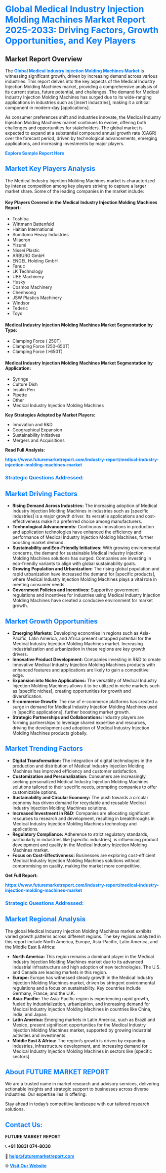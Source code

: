 <h1 style="color: #007BFF;">Global Medical Industry Injection Molding Machines Market Report 2025-2033: Driving Factors, Growth Opportunities, and Key Players</h1>

<section id="overview">
<h2>Market Report Overview</h2>
<p>The <a href="https://www.futuremarketreport.com/industry-report/medical-industry-injection-molding-machines-market" style="color: #007BFF; text-decoration: none;"><strong>Global Medical Industry Injection Molding Machines Market</strong></a> is witnessing significant growth, driven by increasing demand across various industries. This report delves into the key aspects of the Medical Industry Injection Molding Machines market, providing a comprehensive analysis of its current status, future potential, and challenges. The demand for Medical Industry Injection Molding Machines has surged due to its wide-ranging applications in industries such as [insert industries], making it a critical component in modern-day [applications].</p>
<p>As consumer preferences shift and industries innovate, the Medical Industry Injection Molding Machines market continues to evolve, offering both challenges and opportunities for stakeholders. The global market is expected to expand at a substantial compound annual growth rate (CAGR) over the forecast period, driven by technological advancements, emerging applications, and increasing investments by major players.</p>
</section>

<section id="overview">
<p><a href="https://www.futuremarketreport.com/request-sample/reportId=128734" style="color: #007BFF; text-decoration: none;"><strong>Explore Sample Report Here</strong></a></p>
</section>

<section id="key-players">
<h2 style="color: #007BFF;">Market Key Players Analysis</h2>
<p>The Medical Industry Injection Molding Machines market is characterized by intense competition among key players striving to capture a larger market share. Some of the leading companies in the market include:</p>
<h4>Key Players Covered in the Medical Industry Injection Molding Machines Report:</h4>
<ul><li>Toshiba</li><li>Wittmann Battenfeld</li><li>Haitian International</li><li>Sumitomo Heavy Industries</li><li>Milacron</li><li>Yizumi</li><li>Nissei Plastic</li><li>ARBURG GmbH</li><li>ENGEL Holding GmbH</li><li>Fanuc</li><li>LK Technology</li><li>UBE Machinery</li><li>Husky</li><li>Cosmos Machinery</li><li>Chenhsong</li><li>JSW Plastics Machinery</li><li>Windsor</li><li>Tederic</li><li>Toyo</li></ul>
<h4>Medical Industry Injection Molding Machines Market Segmentation by Type:</h4>
<ul><li>Clamping Force ( 250T)</li><li>Clamping Force (250-650T)</li><li>Clamping Force (&gt;650T)</li></ul>

<h4>Medical Industry Injection Molding Machines Market Segmentation by Application:</h4>
<ul><li>Syringe</li><li>Culture Dish</li><li>Insulin Pen</li><li>Pipette</li><li>Other</li><li>Medical Industry Injection Molding Machines</li></ul>
<p><strong>Key Strategies Adopted by Market Players:</strong></p>
<ul>
<li>Innovation and R&D</li>
<li>Geographical Expansion</li>
<li>Sustainability Initiatives</li>
<li>Mergers and Acquisitions</li>
</ul>
</section>

<section>
<p><strong>Read Full Analysis: </strong></p><a href="https://www.futuremarketreport.com/industry-report/medical-industry-injection-molding-machines-market" style="color: #007BFF; text-decoration: none;"><strong>https://www.futuremarketreport.com/industry-report/medical-industry-injection-molding-machines-market</strong></a>
<h3 style="color: #007BFF;">Strategic Questions Addressed:</h3>
</section>

<section id="driving-factors">
<h2 style="color: #007BFF;">Market Driving Factors</h2>
<ul>
<li><strong>Rising Demand Across Industries:</strong> The increasing adoption of Medical Industry Injection Molding Machines in industries such as [specific industries] is a major growth driver. Its versatile applications and cost-effectiveness make it a preferred choice among manufacturers.</li>
<li><strong>Technological Advancements:</strong> Continuous innovations in production and application technologies have enhanced the efficiency and performance of Medical Industry Injection Molding Machines, further boosting market demand.</li>
<li><strong>Sustainability and Eco-Friendly Initiatives:</strong> With growing environmental concerns, the demand for sustainable Medical Industry Injection Molding Machines solutions has surged. Companies are investing in eco-friendly variants to align with global sustainability goals.</li>
<li><strong>Growing Population and Urbanization:</strong> The rising global population and rapid urbanization have increased the demand for [specific products], where Medical Industry Injection Molding Machines plays a vital role in meeting consumer needs.</li>
<li><strong>Government Policies and Incentives:</strong> Supportive government regulations and incentives for industries using Medical Industry Injection Molding Machines have created a conducive environment for market growth.</li>
</ul>
</section>

<section id="growth-opportunities">
<h2 style="color: #007BFF;">Market Growth Opportunities</h2>
<ul>
<li><strong>Emerging Markets:</strong> Developing economies in regions such as Asia-Pacific, Latin America, and Africa present untapped potential for the Medical Industry Injection Molding Machines market. Increasing industrialization and urbanization in these regions are key growth drivers.</li>
<li><strong>Innovative Product Development:</strong> Companies investing in R&D to create innovative Medical Industry Injection Molding Machines products with enhanced features and applications are likely to gain a competitive edge.</li>
<li><strong>Expansion into Niche Applications:</strong> The versatility of Medical Industry Injection Molding Machines allows it to be utilized in niche markets such as [specific niches], creating opportunities for growth and diversification.</li>
<li><strong>E-commerce Growth:</strong> The rise of e-commerce platforms has created a surge in demand for Medical Industry Injection Molding Machines used in [specific applications], further boosting market growth.</li>
<li><strong>Strategic Partnerships and Collaborations:</strong> Industry players are forming partnerships to leverage shared expertise and resources, driving the development and adoption of Medical Industry Injection Molding Machines products globally.</li>
</ul>
</section>

<section id="trending-factors">
<h2 style="color: #007BFF;">Market Trending Factors</h2>
<ul>
<li><strong>Digital Transformation:</strong> The integration of digital technologies in the production and distribution of Medical Industry Injection Molding Machines has improved efficiency and customer satisfaction.</li>
<li><strong>Customization and Personalization:</strong> Consumers are increasingly seeking personalized Medical Industry Injection Molding Machines solutions tailored to their specific needs, prompting companies to offer customizable options.</li>
<li><strong>Sustainability and Circular Economy:</strong> The push towards a circular economy has driven demand for recyclable and reusable Medical Industry Injection Molding Machines solutions.</li>
<li><strong>Increased Investment in R&D:</strong> Companies are allocating significant resources to research and development, resulting in breakthroughs in Medical Industry Injection Molding Machines technology and applications.</li>
<li><strong>Regulatory Compliance:</strong> Adherence to strict regulatory standards, particularly in industries like [specific industries], is influencing product development and quality in the Medical Industry Injection Molding Machines market.</li>
<li><strong>Focus on Cost-Effectiveness:</strong> Businesses are exploring cost-efficient Medical Industry Injection Molding Machines solutions without compromising on quality, making the market more competitive.</li>
</ul>
</section>

<section>
<p><strong>Get Full Report: </strong></p><a href="https://www.futuremarketreport.com/industry-report/medical-industry-injection-molding-machines-market" style="color: #007BFF; text-decoration: none;"><strong>https://www.futuremarketreport.com/industry-report/medical-industry-injection-molding-machines-market</strong></a>
<h3 style="color: #007BFF;">Strategic Questions Addressed:</h3>
</section>


<section id="regional-analysis">
<h2 style="color: #007BFF;">Market Regional Analysis</h2>
<p>The global Medical Industry Injection Molding Machines market exhibits varied growth patterns across different regions. The key regions analyzed in this report include North America, Europe, Asia-Pacific, Latin America, and the Middle East & Africa:</p>
<ul>
<li><strong>North America:</strong> This region remains a dominant player in the Medical Industry Injection Molding Machines market due to its advanced industrial infrastructure and high adoption of new technologies. The U.S. and Canada are leading markets in this region.</li>
<li><strong>Europe:</strong> Europe has witnessed steady growth in the Medical Industry Injection Molding Machines market, driven by stringent environmental regulations and a focus on sustainability. Key countries include Germany, France, and the U.K.</li>
<li><strong>Asia-Pacific:</strong> The Asia-Pacific region is experiencing rapid growth, fueled by industrialization, urbanization, and increasing demand for Medical Industry Injection Molding Machines in countries like China, India, and Japan.</li>
<li><strong>Latin America:</strong> Emerging markets in Latin America, such as Brazil and Mexico, present significant opportunities for the Medical Industry Injection Molding Machines market, supported by growing industrial activities and investments.</li>
<li><strong>Middle East & Africa:</strong> The region’s growth is driven by expanding industries, infrastructure development, and increasing demand for Medical Industry Injection Molding Machines in sectors like [specific sectors].</li>
</ul>
</section>

<footer>
<h2 style="color: #007BFF;">About FUTURE MARKET REPORT</h2>
<p>We are a trusted name in market research and advisory services, delivering actionable insights and strategic support to businesses across diverse industries. Our expertise lies in offering:</p>

<p>Stay ahead in today’s competitive landscape with our tailored research solutions.</p>

<h2 style="color: #007BFF;">Contact Us:</h2>
<p><strong>FUTURE MARKET REPORT</strong></p>
<p>📞 <strong>+91 (883) 074-8030</strong></p>
<p>📧 <strong><a href="mailto:help@futuremarketreport.com" style="color: #007BFF;">help@futuremarketreport.com</a></strong></p>
<p>🌐 <strong><a href="https://www.futuremarketreport.com/" style="color: #007BFF;">Visit Our Website</a></strong></p>
</footer>